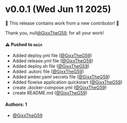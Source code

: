 # v0.0.1 (Wed Jun 11 2025)

:tada: This release contains work from a new contributor! :tada:

Thank you, null[@GixxTheG59](https://github.com/GixxTheG59), for all your work!

#### ⚠️ Pushed to `main`

- Added deploy.yml file ([@GixxTheG59](https://github.com/GixxTheG59))
- Added release.yml file ([@GixxTheG59](https://github.com/GixxTheG59))
- Added deploy.sh file ([@GixxTheG59](https://github.com/GixxTheG59))
- Added .autorc file ([@GixxTheG59](https://github.com/GixxTheG59))
- Added amber.yaml secrets file ([@GixxTheG59](https://github.com/GixxTheG59))
- Added flowise application quickstart ([@GixxTheG59](https://github.com/GixxTheG59))
- create .docker-compose.yml ([@GixxTheG59](https://github.com/GixxTheG59))
- create README.md ([@GixxTheG59](https://github.com/GixxTheG59))

#### Authors: 1

- [@GixxTheG59](https://github.com/GixxTheG59)
